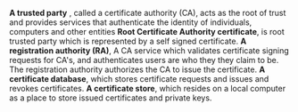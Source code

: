**A trusted party** , called a certificate authority (CA), acts as the root of trust and provides services that authenticate the identity of individuals, computers and other entities
**Root Certificate Authority certificate**, is root trusted party which is represented by a self signed certificate.
**A registration authority (RA)**, A CA service which validates certificate signing requests for CA's, and authenticates users are who they they claim to be.  The registration authority authorizes the CA to issue the certificate.
**A certificate database**, which stores certificate requests and issues and revokes certificates.
**A certificate store**, which resides on a local computer as a place to store issued certificates and private keys.
